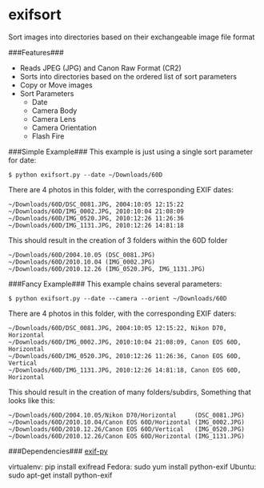 exifsort
========

Sort images into directories based on their exchangeable image file format

###Features###
 - Reads JPEG (JPG) and Canon Raw Format (CR2)
 - Sorts into directories based on the ordered list of sort parameters
 - Copy or Move images
 - Sort Parameters
 	- Date
 	- Camera Body
 	- Camera Lens
 	- Camera Orientation
 	- Flash Fire

###Simple Example###
This example is just using a single sort parameter for date:

	$ python exifsort.py --date ~/Downloads/60D

There are 4 photos in this folder, with the corresponding EXIF dates:

	~/Downloads/60D/DSC_0081.JPG, 2004:10:05 12:15:22
	~/Downloads/60D/IMG_0002.JPG, 2010:10:04 21:08:09
	~/Downloads/60D/IMG_0520.JPG, 2010:12:26 11:26:36
	~/Downloads/60D/IMG_1131.JPG, 2010:12:26 14:81:18

This should result in the creation of 3 folders within the 60D folder

	~/Downloads/60D/2004.10.05 (DSC_0081.JPG)
	~/Downloads/60D/2010.10.04 (IMG_0002.JPG)
	~/Downloads/60D/2010.12.26 (IMG_0520.JPG, IMG_1131.JPG)

###Fancy Example###
This example chains several parameters:

	$ python exifsort.py --date --camera --orient ~/Downloads/60D

There are 4 photos in this folder, with the corresponding EXIF daters:

	~/Downloads/60D/DSC_0081.JPG, 2004:10:05 12:15:22, Nikon D70, Horizontal
	~/Downloads/60D/IMG_0002.JPG, 2010:10:04 21:08:09, Canon EOS 60D, Horizontal
	~/Downloads/60D/IMG_0520.JPG, 2010:12:26 11:26:36, Canon EOS 60D, Vertical
	~/Downloads/60D/IMG_1131.JPG, 2010:12:26 14:81:18, Canon EOS 60D, Horizontal

This should result in the creation of many folders/subdirs, Something that looks like this:

	~/Downloads/60D/2004.10.05/Nikon D70/Horizontal 	(DSC_0081.JPG)
	~/Downloads/60D/2010.10.04/Canon EOS 60D/Horizontal (IMG_0002.JPG)
	~/Downloads/60D/2010.12.26/Canon EOS 60D/Vertical	(IMG_0520.JPG)
	~/Downloads/60D/2010.12.26/Canon EOS 60D/Horizontal	(IMG_1131.JPG)


###Dependencies###
[exif-py](https://github.com/ianare/exif-py)

virtualenv: pip install exifread
Fedora: sudo yum install python-exif
Ubuntu: sudo apt-get install python-exif
